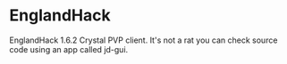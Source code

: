 # EnglandHack
EnglandHack 1.6.2 Crystal PVP client. It's not a rat you can check source code using an app called jd-gui. 
